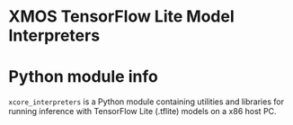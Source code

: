 # XMOS TensorFlow Lite Model Interpreters

# Python module info

`xcore_interpreters` is a Python module containing utilities and libraries for running inference with TensorFlow Lite (.tflite) models on a x86 host PC.
